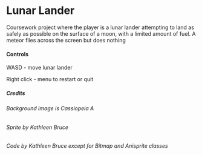 # Lunar Lander

Coursework project where the player is a lunar lander attempting to land as safely as possible 
on the surface of a moon, with a limited amount of fuel. A meteor flies across the screen but does nothing

#### Controls 
WASD - move lunar lander

Right click - menu to restart or quit

##### Credits
###### *Background image is Cassiopeia A*

###### *Sprite by Kathleen Bruce*

###### *Code by Kathleen Bruce except for Bitmap and Anisprite classes*
